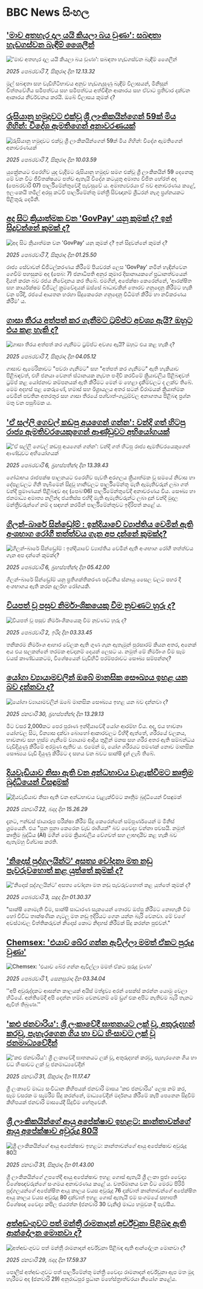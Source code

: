 # BBC News සිංහල## ['මාව අතහැර දාල යයි කියලා බය වුණා': සබඳතා හැඩගස්වන බැඳීම් ශෛලීන් ](https://www.bbc.com/sinhala/articles/czdl7yg7q2zo?at_campaign=githubrss)!['මාව අතහැර දාල යයි කියලා බය වුණා': සබඳතා හැඩගස්වන බැඳීම් ශෛලීන් ](https://ichef.bbci.co.uk/ace/standard/240/cpsprodpb/4d4e/live/08d92af0-e527-11ef-a319-fb4e7360c4ec.jpg)_2025 පෙබරවාරි 7, සිකුරාදා දින 12.13.32_මුල් සබඳතා සහ වැඩිහිටිභාවය අනුව හැඩගැසුණු බැඳීම් විලාසයන්, මිනිසුන් චිත්තවේගීය සමීපත්වය සහ සමීපත්වය අත්විඳින ආකාරය සහ ඒවාට ප්‍රතිචාර දක්වන ආකාරය නිර්වචනය කරයි. ඔබේ විලාසය කුමක් ද?## [රුසියානු හමුදාවට එක්වූ ශ්‍රී ලාංකිකයින්ගෙන් 59ක් මිය ගිහින්: විදේශ ඇමතිගෙන් අනාවරණයක්](https://www.bbc.com/sinhala/articles/c1jg2kx08e5o?at_campaign=githubrss)![රුසියානු හමුදාවට එක්වූ ශ්‍රී ලාංකිකයින්ගෙන් 59ක් මිය ගිහින්: විදේශ ඇමතිගෙන් අනාවරණයක්](https://ichef.bbci.co.uk/ace/standard/240/cpsprodpb/a5fb/live/9b1807a0-e537-11ef-b673-970eeb68de6e.jpg)_2025 පෙබරවාරි 7, සිකුරාදා දින 10.03.59_යුක්‍රේනයට එරෙහිව යුද වැදීමට රුසියානු හමුදාව සමග එක්වූ ශ්‍රී ලාංකිකයින් 59 දෙනෙකු මේ වන විට ජීවිතක්ෂයට පත්ව ඇතැයි විදේශ කටයුතු අමාත්‍ය විජිත හේරත් අද (පෙබරවාරි 07) පාර්ලිමේන්තුවේදී පැවසුවේ ය.
අමාත්‍යවරයා ඒ බව අනාවරණය කළේ, ඉලංකෙයි තමිල් අරසු කට්චි පාර්ලිමේන්තු මන්ත්‍රී සිවඥානම් ශ්‍රීධරන් නැගූ ප්‍රශ්නයකට පිළිතුරු දෙමිනි.## [අද සිට ක්‍රියාත්මක වන 'GovPay' යනු කුමක් ද? ඉන් සිදුවන්නේ කුමක් ද?](https://www.bbc.com/sinhala/articles/cj48zr87yryo?at_campaign=githubrss)![අද සිට ක්‍රියාත්මක වන 'GovPay' යනු කුමක් ද? ඉන් සිදුවන්නේ කුමක් ද?](https://ichef.bbci.co.uk/ace/standard/240/cpsprodpb/d0b5/live/0ef26610-e2f0-11ef-bd1b-d536627785f2.jpg)_2025 පෙබරවාරි 7, සිකුරාදා දින 01.25.50_රාජ්‍ය සේවාවන් ඩිජිටල්කරණය කිරීමේ පියවරක් ලෙස 'GovPay' නමින් හැඳින්වෙන ගෙවීම් පහසුකම අද (පෙබ: 7) ජනාධිපති අනුර කුමාර දිසානායකගේ  ප්‍රධානත්වයෙන් දියත් කරන බව රජය නිවේදනය කර තිබේ.
එමගින්, අපේක්ෂා කෙරෙන්නේ, 'ආරක්ෂිත සහ කාර්යක්ෂම ඩිජිටල් ක්‍රමවේදයක් ඔස්සේ බාධාවකින් තොරව ගනුදෙනු කිරීමට හැකි වන පරිදි, රජයේ ආයතන හරහා සිදුකෙරෙන ගනුදෙනු විධිමත් කිරීම හා නවීකරණය කිරීම' ය.## [ගාසා තීරය අත්පත් කර ගැනීමට ට්‍රම්ප්ට අවශ්‍ය ඇයි? ඔහුට එය කළ හැකි ද?](https://www.bbc.com/sinhala/articles/cy5k1629rz1o?at_campaign=githubrss)![ගාසා තීරය අත්පත් කර ගැනීමට ට්‍රම්ප්ට අවශ්‍ය ඇයි? ඔහුට එය කළ හැකි ද?](https://ichef.bbci.co.uk/ace/standard/240/cpsprodpb/b2a8/live/247cac90-e3de-11ef-bd1b-d536627785f2.jpg)_2025 පෙබරවාරි 7, සිකුරාදා දින 04.05.12_ගාසාව ඇමෙරිකාවට "පවරා ගැනීමට" සහ "අත්පත් කර ගැනීමට" ඇති හැකියාව පිළිබඳවත්, එහි ජනයා වෙනත් ස්ථානයක නැවත පංදිචි කරවීමේ ක්‍රියාවලිය පිළිබඳවත් ට්‍රම්ප් කළ යෝජනාව කම්පනයක් ඇති කිරීමට මෙන් ම හෙළා දැකීම්වලට ද ලක්ව තිබේ. මෙම අදහස් පළ කෙරුණේ, හමාස් සහ ඊශ්‍රායලය අතර සටන් විරාමයක් ක්‍රියාත්මක වෙමින් පවතින අතරතුර සහ ගාසා තීරයේ පශ්චාත්-ගැටුම්වල අනාගතය පිළිබඳ ප්‍රශ්න මතු වන පසුබිමක ය.## ['ඒ සල්ලි ගෙවල් කඩපු අයගෙන් ගන්න': වන්දි ගත් හිටපු රාජ්‍ය ඇමතිවරයෙකුගෙන් ආණ්ඩුවට අභියෝගයක්](https://www.bbc.com/sinhala/articles/ckgnp759g95o?at_campaign=githubrss)!['ඒ සල්ලි ගෙවල් කඩපු අයගෙන් ගන්න': වන්දි ගත් හිටපු රාජ්‍ය ඇමතිවරයෙකුගෙන් ආණ්ඩුවට අභියෝගයක්](https://ichef.bbci.co.uk/ace/standard/240/cpsprodpb/5dda/live/70c43da0-e48f-11ef-b97e-11c275d27c49.png)_2025 පෙබරවාරි 6, බ්‍රහස්පතින්දා දින 13.39.43_ගෝඨාභය රාජපක්ෂ පාලනයට එරෙහිව පැවති අරගලය ක්‍රියාත්මක වූ සමයේ නිවාස හා දේපළවලට ගිනි තැබීමෙන් සිදුවූ හානිවලට පාර්ලිමේන්තු මැති ඇමැතිවරුන් ලබා ගත් වන්දි ප්‍රමාණයන් පිළිබඳව අද (පෙබ:06) පාර්ලිමේන්තුවේදී අනාවරණය විය.
සෞඛ්‍ය හා ජනමාධ්‍ය අමාත්‍ය නලින්ද ජයතිස්ස එහිදී මැති ඇමැතිවරුන්ට ලබා දුන් වන්දි මුදල මන්ත්‍රීවරුන්ගේ නම් ද සඳහන් කරමින් පාර්ලිමේන්තුවට ඉදිරිපත් කළේ ය.## [ගිලන්-බාරේ සින්ඩ්‍රෝම් : ඉන්දියාවේ ව්‍යාප්තිය වෙමින් ඇති අංශභාග රෝගී තත්ත්වය ගැන අප දන්නේ කුමක්ද?](https://www.bbc.com/sinhala/articles/c3e1xp7lwj2o?at_campaign=githubrss)![ගිලන්-බාරේ සින්ඩ්‍රෝම් : ඉන්දියාවේ ව්‍යාප්තිය වෙමින් ඇති අංශභාග රෝගී තත්ත්වය ගැන අප දන්නේ කුමක්ද?](https://ichef.bbci.co.uk/ace/standard/240/cpsprodpb/4021/live/348b9b10-e220-11ef-a6f3-25c1992afaf0.jpg)_2025 පෙබරවාරි 6, බ්‍රහස්පතින්දා දින 05.42.00_ගිලන්-බාරේ සින්ඩ්‍රෝම් යනු ප්‍රතිශක්තිකරණ පද්ධතිය ස්නායු සෛල වලට පහර දී අංශභාගය ඇති කරන දුර්ලභ රෝගයකි.## [වියපත් වූ පසුව නිර්මාංශිකයෙකු වීම නුවණට හුරු ද?](https://www.bbc.com/sinhala/articles/cr53ev055mgo?at_campaign=githubrss)![වියපත් වූ පසුව නිර්මාංශිකයෙකු වීම නුවණට හුරු ද?](https://ichef.bbci.co.uk/ace/standard/240/cpsprodpb/dc55/live/81fffc10-8fbe-11ef-b3c2-754b6219680e.jpg)_2025 පෙබරවාරි 2, ඉරිදා දින 03.33.45_තනිකරම නිර්මාංශ ආහාර වේලක ඇති ගුණ ගැන ඇතැමුන් පුරසාරම් කියන අතර, අනෙක් අය එය සලකන්නේ තරමක අවදානම් දෙයක් ලෙසට ය. නමුත් මේ නිර්මාංශ වීම සෑම වයස් කාණ්ඩයකටම, විශේෂයෙන් වැඩිහිටි පරම්පරාවට සෞඛ්‍ය සම්පන්නද?## [යෝගා ව්‍යායාමවලින් ඔබේ මානසික සෞඛ්‍යය ඉහළ යන බව දන්නවා ද?](https://www.bbc.com/sinhala/articles/cwyj70kev28o?at_campaign=githubrss)![යෝගා ව්‍යායාමවලින් ඔබේ මානසික සෞඛ්‍යය ඉහළ යන බව දන්නවා ද?](https://ichef.bbci.co.uk/ace/standard/240/cpsprodpb/f970/live/3e5ad8f0-df9f-11ef-8b10-2586d5b73a8c.jpg)_2025 ජනවාරි 30, බ්‍රහස්පතින්දා දින 13.29.13_මීට වසර 2,000කට පෙර පුරාණ ඉන්දියාවේදී යෝග ආරම්භ විය. අද, එය භාවනා යෝගවල සිට, වින්‍යාස දක්වා බොහෝ ආකාරවලට විහිදී ඇත්තේ, ශරීරයේ චලනය, භාවනාව සහ හුස්ම ගැනීමේ ව්‍යායාම ආදිය තුළින් මනස සහ ශරීර අතර ඇති සම්බන්ධය වැඩිදියුණු කිරීමේ අරමුණ ඇතිව ය. එමෙන් ම, යෝග ශරීරයට පමණක් නොව මානසික සෞඛ්‍යය වැඩි දියුණු කිරීමට ද සහය වන බවට සාක්ෂි දැන් ලැබී තිබේ.## [දියවැඩියාව නිසා ඇති වන අන්ධභාවය වැළැක්වීමට කෘත්‍රිම බුද්ධියෙන් විසඳුමක්](https://www.bbc.com/sinhala/articles/cp8qdm8vrjlo?at_campaign=githubrss)![දියවැඩියාව නිසා ඇති වන අන්ධභාවය වැළැක්වීමට කෘත්‍රිම බුද්ධියෙන් විසඳුමක්](https://ichef.bbci.co.uk/ace/standard/240/cpsprodpb/cf26/live/d0ac59c0-d94d-11ef-bc01-8f2c83dad217.jpg)_2025 ජනවාරි 22, බදාදා දින 15.26.29_දැනට, ෆන්ඩස් ඡායාරූප පරීක්ෂා කිරීම සිදු කෙරෙන්නේ සම්පූර්ණයෙන් ම මිනිස් ශ්‍රමයෙනි. එය "පුන පුනා කෙරෙන වැඩ රාශියක්" බව වෛද්‍ය චන්නා පවසයි. නමුත් කෘත්‍රිම බුද්ධිය (AI) මගින් මෙම ක්‍රියාවලිය වේගවත් සහ ලාභදායීව කළ හැකි බව ඇතැම්හු විශ්වාස කරති.## ['නිදොස් පුද්ගලයින්ට' අසත්‍ය චෝදනා මත නඩු පැවරුවහොත් කළ යුත්තේ කුමක් ද?](https://www.bbc.com/sinhala/articles/cdd9551yyd4o?at_campaign=githubrss)!['නිදොස් පුද්ගලයින්ට' අසත්‍ය චෝදනා මත නඩු පැවරුවහොත් කළ යුත්තේ කුමක් ද?](https://ichef.bbci.co.uk/ace/standard/240/cpsprodpb/649e/live/ffd5c070-dfc3-11ef-aa66-cde6e2edab48.jpg)_2025 පෙබරවාරි 3, සඳුදා දින 01.30.37_"සාක්ෂි නොමැති වීම, සාක්ෂි සාධාරණ සැකයෙන් තොරව ඔප්පු කිරීමට නොහැකි වීම හෝ විවිධ තාක්ෂණික ගැටලු මත නඩු ඉදිරියට ගෙන යන්න බැරි වෙනවා. මේ වගේ අවස්ථාවල විත්තිකරුවන් නිදොස් කොට නිදහස් කිරීමක් සිදු කරන්න පුළුවන්."## [Chemsex: 'එයාව බේර ගන්න ඇවිල්ලා මමත් ඒකට පුරුදු වුණා'](https://www.bbc.com/sinhala/articles/cjw4y7pnp3qo?at_campaign=githubrss)![Chemsex: 'එයාව බේර ගන්න ඇවිල්ලා මමත් ඒකට පුරුදු වුණා'](https://ichef.bbci.co.uk/ace/standard/240/cpsprodpb/e12f/live/1ad81730-dfc7-11ef-a819-277e390a7a08.jpg)_2025 පෙබරවාරි 1, සෙනසුරාදා දින 03.34.04_''අපි අවුරුද්දකට ආසන්න කාලයක් අයිස් මත්ද්‍රව්‍ය අරන් සෙක්ස් කරන්න යොමු වෙලා හිටියේ. අන්තිමේදී අපි දෙන්න හම්බ වෙනවනම් මේ ඩ්‍රග් එක අපිට නැතිවම බැරි තැනට ඇවිත් තිබුණා.''## ['කළු ජනවාරිය': ශ්‍රී ලංකාවේදී ඝාතනයට ලක් වූ, අතුරුදහන් කරවූ, පැහැරගෙන ගිය හා වධ හිංසාවට ලක් වූ ජනමාධ්‍යවේදීන්](https://www.bbc.com/sinhala/articles/c8ed9xj1d2wo?at_campaign=githubrss)!['කළු ජනවාරිය': ශ්‍රී ලංකාවේදී ඝාතනයට ලක් වූ, අතුරුදහන් කරවූ, පැහැරගෙන ගිය හා වධ හිංසාවට ලක් වූ ජනමාධ්‍යවේදීන්](https://ichef.bbci.co.uk/ace/standard/240/cpsprodpb/7695/live/0d137350-dfc3-11ef-aa66-cde6e2edab48.jpg)_2025 ජනවාරි 31, සිකුරාදා දින 11.17.47_ශ්‍රී ලංකාවේ මාධ්‍ය සංවිධාන කිහිපයක් ජනවාරි මාසය 'කළු ජනවාරිය' ලෙස නම් කර, සෑම වසරක ම සැමරීම සිදු කරන්නේ, මාධ්‍යවේදීන් මර්දනය කිරීමේ කැපී පෙනෙන සිදුවීම් කිහිපයක් ජනවාරි මාසයේදී සිදුවීම හේතුවෙනි.## [ශ්‍රී ලාංකිකයින්ගේ ආයු අපේක්ෂාව ඉහළට: කාන්තාවන්ගේ ආයු අපේක්ෂාව අවුරුදු 80යි](https://www.bbc.com/sinhala/articles/cx2jp8w9y90o?at_campaign=githubrss)![ශ්‍රී ලාංකිකයින්ගේ ආයු අපේක්ෂාව ඉහළට: කාන්තාවන්ගේ ආයු අපේක්ෂාව අවුරුදු 80යි](https://ichef.bbci.co.uk/ace/standard/240/cpsprodpb/6400/live/c1f51600-df7f-11ef-a319-fb4e7360c4ec.jpg)_2025 ජනවාරි 31, සිකුරාදා දින 01.43.00_ශ්‍රී ලාංකිකයින්ගේ උපතේදී ආයු අපේක්ෂාව ඉහළ ගොස් ඇතැයි ශ්‍රී ලංකා ප්‍රජා වෛද්‍ය විශේෂඥවරුන්ගේ සංගමය අනාවරණය කළේ ය.
වර්තමානය වන විට මෙරට පිරිමි පුද්ගලයන්ගේ අපේක්ෂිත ආයු කාලය වයස අවුරුදු  76 දක්වාත් කාන්තාවන්ගේ අපේක්ෂිත ආයු කාලය වයස අවුරුදු 80 දක්වාත් ඉහළ ගොස් ඇතැයි එම සංගමයේ සභාපති විශේෂඥ වෛද්‍ය කපිල ජයරත්න  (ජනවාරි 30 වැනිදා)  මාධ්‍ය හමුවක දී පැවසීය.## [අත්අඩංගුවට පත් මන්ත්‍රී රාමනාදන් අර්ච්චුනා පිළිබඳ ඇති ආන්දෝලන මොනවා ද?](https://www.bbc.com/sinhala/articles/c04ngrgqev4o?at_campaign=githubrss)![අත්අඩංගුවට පත් මන්ත්‍රී රාමනාදන් අර්ච්චුනා පිළිබඳ ඇති ආන්දෝලන මොනවා ද?](https://ichef.bbci.co.uk/ace/standard/240/cpsprodpb/9ed7/live/e98507d0-de34-11ef-957d-39377e0b990a.jpg)_2025 ජනවාරි 29, බදාදා දින 17.59.37_පොලිස් අත්අඩංගුවට පත් පාර්ලිමේන්තු මන්ත්‍රී වෛද්‍ය රාමනාදන් අර්ච්චුනා ඇප මත මුදා හැරීමට අද (ජනවාරි 29) අනුරාධපුර ප්‍රධාන මහේස්ත්‍රාත්වරයා නියෝග කළේය.